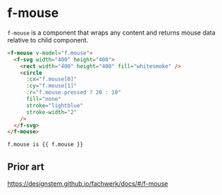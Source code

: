 # f-mouse

`f-mouse` is a component that wraps any content and returns mouse data relative to child component.

```md
<f-mouse v-model="f.mouse">
  <f-svg width="400" height="400">
    <rect width="400" height="400" fill="whitesmoke" />
    <circle
      :cx="f.mouse[0]"
      :cy="f.mouse[1]"
      :r="f.mouse.pressed ? 20 : 10"
      fill="none"
      stroke="lightblue"
      stroke-width="2"
    />
  </f-svg>
</f-mouse>

f.mouse is {{ f.mouse }}
```

## Prior art

https://designstem.github.io/fachwerk/docs/#/f-mouse
